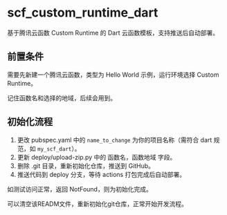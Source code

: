 # scf_custom_runtime_dart

基于腾讯云函数 Custom Runtime 的 Dart 云函数模板，支持推送后自动部署。

## 前置条件

需要先新建一个腾讯云函数，类型为 Hello World 示例，运行环境选择 Custom Runtime。

记住函数名和选择的地域，后续会用到。

## 初始化流程

1. 更改 pubspec.yaml 中的 `name_to_change` 为你的项目名称（需符合 dart 规范，如 `my_scf_dart`）。
2. 更新 deploy/upload-zip.py 中的 函数名，函数地域 字段。
3. 删除 .git 目录，重新初始化仓库，推送到 GitHub。
4. 推送代码到 deploy 分支，等待 actions 打包完成后自动部署。

如测试访问正常，返回 NotFound，则为初始化完成。

可以清空该READM文件，重新初始化git仓库，正常开始开发流程。

